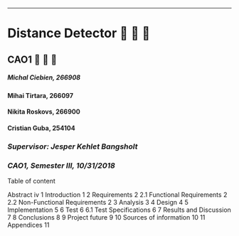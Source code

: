 -----------------------------------------------------------------------------------------------------------------------------

# Distance Detector :camel: :camel: :camel: 

## CAO1 :metal: :metal: :metal: 


##### Michal Ciebien, 266908 
#### Mihai Tirtara, 266097
#### Nikita Roskovs, 266900
#### Cristian Guba, 254104 
   ### _Supervisor: Jesper Kehlet Bangsholt_
   ### _CAO1, Semester III, 10/31/2018_
   
   
   
   Table of content

Abstract	iv
1	Introduction	1
2	Requirements	2
2.1	Functional Requirements	2
2.2	Non-Functional Requirements	2
3	Analysis	3
4	Design	4
5	Implementation	5
6	Test	6
6.1	Test Specifications	6
7	Results and Discussion	7
8	Conclusions	8
9	Project future	9
10	Sources of information	10
11	Appendices	11

